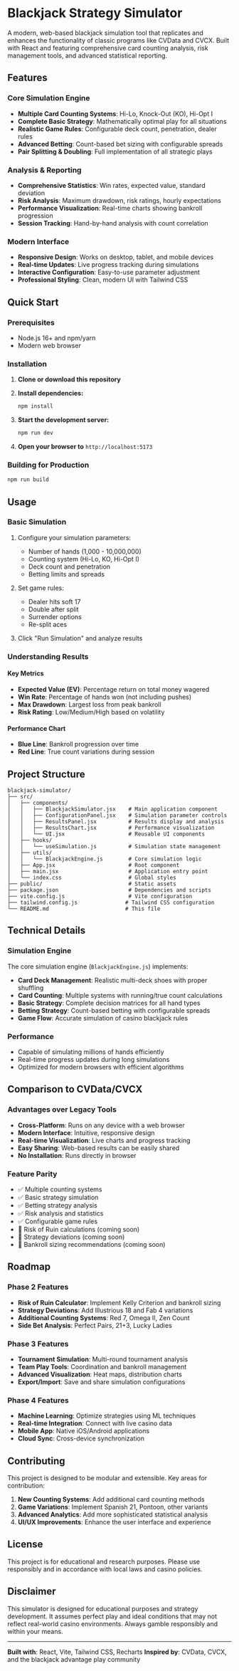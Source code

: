 # Blackjack Strategy Simulator

A modern, web-based blackjack simulation tool that replicates and enhances the functionality of classic programs like CVData and CVCX. Built with React and featuring comprehensive card counting analysis, risk management tools, and advanced statistical reporting.

## Features

### Core Simulation Engine
- **Multiple Card Counting Systems**: Hi-Lo, Knock-Out (KO), Hi-Opt I
- **Complete Basic Strategy**: Mathematically optimal play for all situations
- **Realistic Game Rules**: Configurable deck count, penetration, dealer rules
- **Advanced Betting**: Count-based bet sizing with configurable spreads
- **Pair Splitting & Doubling**: Full implementation of all strategic plays

### Analysis & Reporting
- **Comprehensive Statistics**: Win rates, expected value, standard deviation
- **Risk Analysis**: Maximum drawdown, risk ratings, hourly expectations
- **Performance Visualization**: Real-time charts showing bankroll progression
- **Session Tracking**: Hand-by-hand analysis with count correlation

### Modern Interface
- **Responsive Design**: Works on desktop, tablet, and mobile devices
- **Real-time Updates**: Live progress tracking during simulations
- **Interactive Configuration**: Easy-to-use parameter adjustment
- **Professional Styling**: Clean, modern UI with Tailwind CSS

## Quick Start

### Prerequisites
- Node.js 16+ and npm/yarn
- Modern web browser

### Installation

1. **Clone or download this repository**
2. **Install dependencies:**
   ```bash
   npm install
   ```

3. **Start the development server:**
   ```bash
   npm run dev
   ```

4. **Open your browser to** `http://localhost:5173`

### Building for Production
```bash
npm run build
```

## Usage

### Basic Simulation
1. Configure your simulation parameters:
   - Number of hands (1,000 - 10,000,000)
   - Counting system (Hi-Lo, KO, Hi-Opt I)
   - Deck count and penetration
   - Betting limits and spreads

2. Set game rules:
   - Dealer hits soft 17
   - Double after split
   - Surrender options
   - Re-split aces

3. Click "Run Simulation" and analyze results

### Understanding Results

#### Key Metrics
- **Expected Value (EV)**: Percentage return on total money wagered
- **Win Rate**: Percentage of hands won (not including pushes)
- **Max Drawdown**: Largest loss from peak bankroll
- **Risk Rating**: Low/Medium/High based on volatility

#### Performance Chart
- **Blue Line**: Bankroll progression over time
- **Red Line**: True count variations during session

## Project Structure

```
blackjack-simulator/
├── src/
│   ├── components/
│   │   ├── BlackjackSimulator.jsx    # Main application component
│   │   ├── ConfigurationPanel.jsx    # Simulation parameter controls
│   │   ├── ResultsPanel.jsx          # Results display and analysis
│   │   ├── ResultsChart.jsx          # Performance visualization
│   │   └── UI.jsx                    # Reusable UI components
│   ├── hooks/
│   │   └── useSimulation.js          # Simulation state management
│   ├── utils/
│   │   └── BlackjackEngine.js        # Core simulation logic
│   ├── App.jsx                       # Root component
│   ├── main.jsx                      # Application entry point
│   └── index.css                     # Global styles
├── public/                           # Static assets
├── package.json                      # Dependencies and scripts
├── vite.config.js                    # Vite configuration
├── tailwind.config.js               # Tailwind CSS configuration
└── README.md                        # This file
```

## Technical Details

### Simulation Engine
The core simulation engine (`BlackjackEngine.js`) implements:

- **Card Deck Management**: Realistic multi-deck shoes with proper shuffling
- **Card Counting**: Multiple systems with running/true count calculations
- **Basic Strategy**: Complete decision matrices for all hand types
- **Betting Strategy**: Count-based betting with configurable spreads
- **Game Flow**: Accurate simulation of casino blackjack rules

### Performance
- Capable of simulating millions of hands efficiently
- Real-time progress updates during long simulations
- Optimized for modern browsers with efficient algorithms

## Comparison to CVData/CVCX

### Advantages over Legacy Tools
- **Cross-Platform**: Runs on any device with a web browser
- **Modern Interface**: Intuitive, responsive design
- **Real-time Visualization**: Live charts and progress tracking
- **Easy Sharing**: Web-based results can be easily shared
- **No Installation**: Runs directly in browser

### Feature Parity
- ✅ Multiple counting systems
- ✅ Basic strategy simulation
- ✅ Betting strategy analysis
- ✅ Risk analysis and statistics
- ✅ Configurable game rules
- 🔄 Risk of Ruin calculations (coming soon)
- 🔄 Strategy deviations (coming soon)
- 🔄 Bankroll sizing recommendations (coming soon)

## Roadmap

### Phase 2 Features
- **Risk of Ruin Calculator**: Implement Kelly Criterion and bankroll sizing
- **Strategy Deviations**: Add Illustrious 18 and Fab 4 variations
- **Additional Counting Systems**: Red 7, Omega II, Zen Count
- **Side Bet Analysis**: Perfect Pairs, 21+3, Lucky Ladies

### Phase 3 Features
- **Tournament Simulation**: Multi-round tournament analysis
- **Team Play Tools**: Coordination and bankroll management
- **Advanced Visualization**: Heat maps, distribution charts
- **Export/Import**: Save and share simulation configurations

### Phase 4 Features
- **Machine Learning**: Optimize strategies using ML techniques
- **Real-time Integration**: Connect with live casino data
- **Mobile App**: Native iOS/Android applications
- **Cloud Sync**: Cross-device synchronization

## Contributing

This project is designed to be modular and extensible. Key areas for contribution:

1. **New Counting Systems**: Add additional card counting methods
2. **Game Variations**: Implement Spanish 21, Pontoon, other variants
3. **Advanced Analytics**: Add more sophisticated statistical analysis
4. **UI/UX Improvements**: Enhance the user interface and experience

## License

This project is for educational and research purposes. Please use responsibly and in accordance with local laws and casino policies.

## Disclaimer

This simulator is designed for educational purposes and strategy development. It assumes perfect play and ideal conditions that may not reflect real-world casino environments. Always gamble responsibly and within your means.

---

**Built with**: React, Vite, Tailwind CSS, Recharts
**Inspired by**: CVData, CVCX, and the blackjack advantage play community
